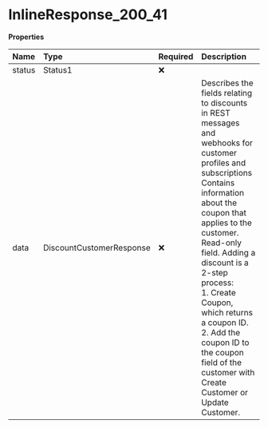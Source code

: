 # InlineResponse_200_41

**Properties**

| Name   | Type                     | Required | Description                                                                                                                                                                                                                                                                                                                                                                                          |
| :----- | :----------------------- | :------- | :--------------------------------------------------------------------------------------------------------------------------------------------------------------------------------------------------------------------------------------------------------------------------------------------------------------------------------------------------------------------------------------------------- |
| status | Status1                  | ❌       |                                                                                                                                                                                                                                                                                                                                                                                                      |
| data   | DiscountCustomerResponse | ❌       | Describes the fields relating to discounts in REST messages and webhooks for customer profiles and subscriptions Contains information about the coupon that applies to the customer. Read-only field. Adding a discount is a 2-step process: <BR> 1. Create Coupon, which returns a coupon ID. <BR>2. Add the coupon ID to the coupon field of the customer with Create Customer or Update Customer. |
